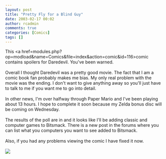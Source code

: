 ```yaml
---
layout: post
title: "Pretty Fly for a Blind Guy"
date: 2003-02-17 00:02
author: rcadmin
comments: true
categories: [Comics]
tags: []
---
```

This <a href=modules.php?op=modload&name=Comics&file=index&action=comic&id=116>comic</a> contains spoilers for Daredevil. You've been warned.
<br />
<br />
Overall I thought Daredevil was a pretty good movie. The fact that I am a comic book fan probably makes me bias. My only real problem with the movie was the ending. I don't want to give anything away so you'll just have to talk to me if you want me to go into detail.
<br />
<br />
In other news, I'm over halfway through Paper Mario and I've been playing about 13 hours. I hope to complete it soon because my Zelda bonus disc will be coming on Wednesday. 
<br />
<br />
The results of the poll are in and it looks like I'll be adding classic and computer games to Bitsmack. There is a new post in the forums where you can list what you computers you want to see added to Bitsmack.
<br />
<br />
Also, if you had any problems viewing the comic I have fixed it now.<br /><br /><!--more--><img src='http://dl.bitsmack.com/comics/20030217.gif'   />
